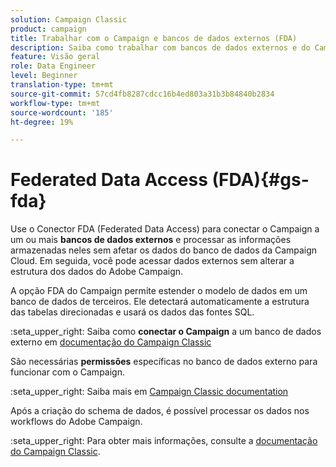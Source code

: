 ```yaml
---
solution: Campaign Classic
product: campaign
title: Trabalhar com o Campaign e bancos de dados externos (FDA)
description: Saiba como trabalhar com bancos de dados externos e do Campaign
feature: Visão geral
role: Data Engineer
level: Beginner
translation-type: tm+mt
source-git-commit: 57cd4fb8287cdcc16b4ed803a31b3b84840b2834
workflow-type: tm+mt
source-wordcount: '185'
ht-degree: 19%

---
```


# Federated Data Access (FDA){#gs-fda}

Use o Conector FDA (Federated Data Access) para conectar o Campaign a um ou mais **bancos de dados externos** e processar as informações armazenadas neles sem afetar os dados do banco de dados da Campaign Cloud. Em seguida, você pode acessar dados externos sem alterar a estrutura dos dados do Adobe Campaign.

A opção FDA do Campaign permite estender o modelo de dados em um banco de dados de terceiros. Ele detectará automaticamente a estrutura das tabelas direcionadas e usará os dados das fontes SQL.

:seta_upper_right: Saiba como **conectar o Campaign** a um banco de dados externo em [documentação do Campaign Classic](https://experienceleague.adobe.com/docs/campaign-classic/using/installing-campaign-classic/accessing-external-database/configure-fda/config-databases/configure-fda.html)

São necessárias **permissões** específicas no banco de dados externo para funcionar com o Campaign.

:seta_upper_right: Saiba mais em [Campaign Classic documentation](https://experienceleague.adobe.com/docs/campaign-classic/using/installing-campaign-classic/accessing-external-database/configure-fda/remote-database-access-rights.html)

Após a criação do schema de dados, é possível processar os dados nos workflows do Adobe Campaign.

:seta_upper_right: Para obter mais informações, consulte a [documentação do Campaign Classic](https://experienceleague.adobe.com/docs/campaign-classic/using/automating-with-workflows/advanced-management/accessing-an-external-database--fda-.html).